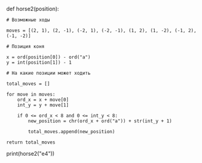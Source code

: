 def horse2(position):

    # Возможные ходы

    moves = [(2, 1), (2, -1), (-2, 1), (-2, -1), (1, 2), (1, -2), (-1, 2), (-1, -2)]

    # Позиция коня

    x = ord(position[0]) - ord("a")
    y = int(position[1]) - 1

    # На какие позиции может ходить

    total_moves = []

    for move in moves:
        ord_x = x + move[0]
        int_y = y + move[1]

        if 0 <= ord_x < 8 and 0 <= int_y < 8:
            new_position = chr(ord_x + ord("a")) + str(int_y + 1)

            total_moves.append(new_position)

    return total_moves


print(horse2("e4"))
